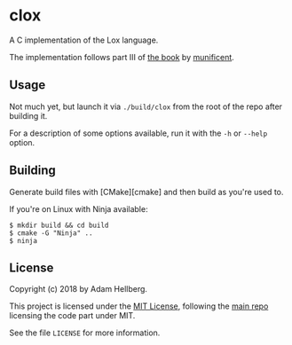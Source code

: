 # clox
A C implementation of the Lox language.

The implementation follows part III of [the book][book] by [munificent][].

## Usage

Not much yet, but launch it via `./build/clox` from the root of the repo after building it.

For a description of some options available, run it with the `-h` or `--help` option.

## Building

Generate build files with [CMake][cmake] and then build as you're used to.

If you're on Linux with Ninja available:

```
$ mkdir build && cd build
$ cmake -G "Ninja" ..
$ ninja
```

## License

Copyright (c) 2018 by Adam Hellberg.

This project is licensed under the [MIT License][mit], following the [main repo][main] licensing the code part under MIT.

See the file `LICENSE` for more information.

[book]: http://www.craftinginterpreters.com/
[munificent]: https://github.com/munificent
[mit]: https://opensource.org/licenses/MIT
[main]: https://github.com/munificent/craftinginterpreters
